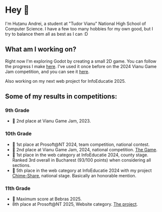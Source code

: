 # Hey 👋

I'm Huțanu Andrei, a student at "Tudor Vianu" National High School of Computer Science. I have a few too many hobbies for my own good, but I try to balance them all as best as I can :D

## What am I working on?

Right now I'm exploring Godot by creating a small 2D game. You can follow the progress I make [here](https://github.com/AndreicuD/Gravity-Game-Demo). 
I've used it once before on the 2024 Vianu Game Jam competition, and you can see it [here](https://chadchampion.itch.io/bloody-vlad).

Also working on my next web project for InfoEducatie 2025.

## Some of my results in competitions:
### 9th Grade 

- 🥈 2nd place at Vianu Game Jam, 2023. 

### 10th Grade

- 🥇 1st place at Prosoft@NT 2024, team competition, national contest.  
- 🥈 2nd place at Vianu Game Jam, 2024, national competition. [The Game](https://chadchampion.itch.io/bloody-vlad).
- 🥇 1st place in the web category at InfoEducatie 2024, county stage. Ranked 3rd overall in Bucharest (93/100 points) when considering all sections.  
- 🏅 5th place in the web category at InfoEducatie 2024 with my project [Chime-Share](https://chime-share.com), national stage. Basically an honorable mention.  

### 11th Grade

- 🏅 Maximum score at Bebras 2025.  
- 8th place at Prosoft@NT 2025, Website category. [The project](https://darkened-tunes.ro).

<!--
**AndreicuD/AndreicuD** is a ✨ _special_ ✨ repository because its `README.md` (this file) appears on your GitHub profile.

Here are some ideas to get you started:

- 🔭 I’m currently working on ...
- 🌱 I’m currently learning ...
- 👯 I’m looking to collaborate on ...
- 🤔 I’m looking for help with ...
- 💬 Ask me about ...
- 📫 How to reach me: ...
- 😄 Pronouns: ...
- ⚡ Fun fact: ...
-->
